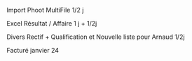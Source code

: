 Import Phoot MultiFile
1/2 j

Excel Résultat / Affaire
1 j + 1/2j

Divers Rectif + Qualification et Nouvelle liste pour Arnaud
1/2j

Facturé janvier 24